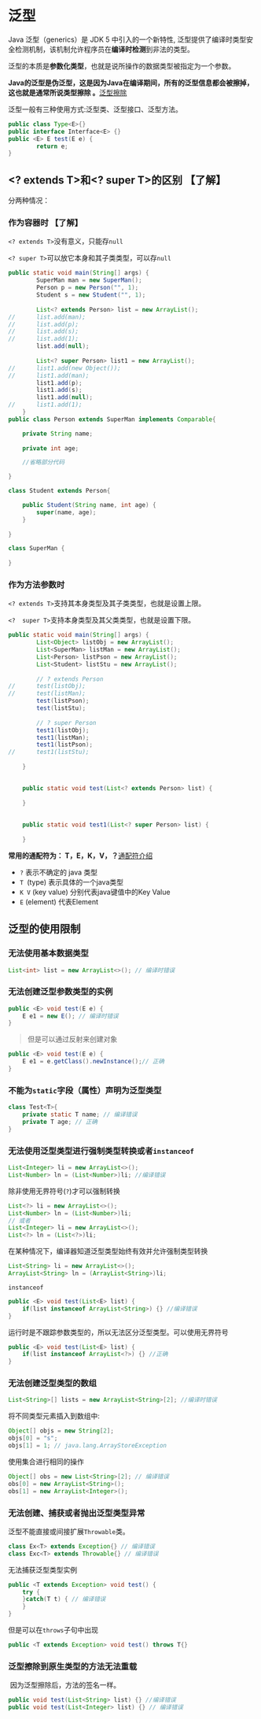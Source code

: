 # 泛型

Java 泛型（generics）是 JDK 5 中引入的一个新特性, 泛型提供了编译时类型安全检测机制，该机制允许程序员在**编译时检测**到非法的类型。

泛型的本质是**参数化类型**，也就是说所操作的数据类型被指定为一个参数。

**Java的泛型是伪泛型，这是因为Java在编译期间，所有的泛型信息都会被擦掉，这也就是通常所说类型擦除 。**[泛型擦除](https://www.cnblogs.com/wuqinglong/p/9456193.html)

泛型一般有三种使用方式:泛型类、泛型接口、泛型方法。

```java
public class Type<E>{}
public interface Interface<E> {}
public <E> E test(E e) {
		return e;
}
```







## <? extends T>和<? super T>的区别 【了解】

分两种情况：

### 作为容器时 【了解】

`<? extends T>`没有意义，只能存`null`

`<? super T>`可以放它本身和其子类类型，可以存`null`

```java
public static void main(String[] args) {
		SuperMan man = new SuperMan();
		Person p = new Person("", 1);
		Student s = new Student("", 1);
		
		List<? extends Person> list = new ArrayList();
//		list.add(man);
//		list.add(p);
//		list.add(s);
//		list.add(1);
		list.add(null);
		
		List<? super Person> list1 = new ArrayList();
//		list1.add(new Object());
//		list1.add(man);
		list1.add(p);
		list1.add(s);
		list1.add(null);
//		list1.add(1);
	}
public class Person extends SuperMan implements Comparable{

	private String name;
	
	private int age;

	//省略部分代码

}

class Student extends Person{

	public Student(String name, int age) {
		super(name, age);
	}
	
}

class SuperMan {
	
}
```

### 作为方法参数时

`<? extends T>`支持其本身类型及其子类类型，也就是设置上限。

`<?  super T>`支持本身类型及其父类类型，也就是设置下限。

```java
public static void main(String[] args) {
		List<Object> listObj = new ArrayList();
		List<SuperMan> listMan = new ArrayList();
		List<Person> listPson = new ArrayList();
		List<Student> listStu = new ArrayList();
		
		// ? extends Person
//		test(listObj);
//		test(listMan);
		test(listPson);
		test(listStu);
		
		// ? super Person
		test1(listObj);
		test1(listMan);
		test1(listPson);
//		test1(listStu);
		
	}

	
	public static void test(List<? extends Person> list) {
		
	}
	
	
	public static void test1(List<? super Person> list) {
		
	}
```



**常用的通配符为： T，E，K，V，？**[通配符介绍](https://juejin.im/post/6844903917835419661)

- `?` 表示不确定的 java 类型
- `T `(type) 表示具体的一个java类型
- `K V` (key value) 分别代表java键值中的Key Value
- `E` (element) 代表Element



## 泛型的使用限制

### 无法使用基本数据类型

```java
List<int> list = new ArrayList<>(); // 编译时错误
```

###  无法创建泛型参数类型的实例

```java
public <E> void test(E e) {
    E e1 = new E(); // 编译时错误
}
```

> 但是可以通过反射来创建对象

```java
public <E> void test(E e) {
    E e1 = e.getClass().newInstance();// 正确
}
```

### 不能为`static`字段（属性）声明为泛型类型

```java
class Test<T>{
	private static T name; // 编译错误
	private T age; // 正确
}
```

### 无法使用泛型类型进行强制类型转换或者`instanceof`

```java
List<Integer> li = new ArrayList<>();
List<Number> ln = (List<Number>)li; //编译错误
```

除非使用无界符号(`?`)才可以强制转换

```java
List<?> li = new ArrayList<>();
List<Number> ln = (List<Number>)li;
// 或者
List<Integer> li = new ArrayList<>();
List<?> ln = (List<?>)li;
```

在某种情况下，编译器知道泛型类型始终有效并允许强制类型转换

```java
List<String> li = new ArrayList<>();
ArrayList<String> ln = (ArrayList<String>)li;
```

`instanceof`

```java
public <E> void test(List<E> list) {
    if(list instanceof ArrayList<String>) {} //编译错误
}
```

运行时是不跟踪参数类型的，所以无法区分泛型类型。可以使用无界符号

```java
public <E> void test(List<E> list) {
    if(list instanceof ArrayList<?>) {} //正确
}
```

### 无法创建泛型类型的数组

```java
List<String>[] lists = new ArrayList<String>[2]; //编译时错误
```

将不同类型元素插入到数组中:

```java
Object[] objs = new String[2];
objs[0] = "s";
objs[1] = 1; // java.lang.ArrayStoreException
```

使用集合进行相同的操作

```java
Object[] obs = new List<String>[2]; // 编译错误
obs[0] = new ArrayList<String>();
obs[1] = new ArrayList<Integer>();
```

### 无法创建、捕获或者抛出泛型类型异常

泛型不能直接或间接扩展`Throwable`类。

```java
class Ex<T> extends Exception{} // 编译错误
class Exc<T> extends Throwable{} // 编译错误
```

无法捕获泛型类型实例

```java
public <T extends Exception> void test() {
    try {
    }catch(T t) { // 编译错误
    }
}
```

但是可以在`throws`子句中出现

```java
public <T extends Exception> void test() throws T{}
```

### 泛型擦除到原生类型的方法无法重载

​	因为泛型擦除后，方法的签名一样。

```java
public void test(List<String> list) {} //编译错误
public void test(List<Integer> list) {} // 编译错误
```

